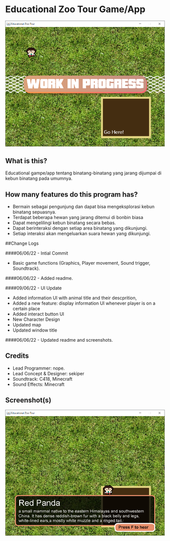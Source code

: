 # Educational Zoo Tour Game/App

![Img 1](screenshots/img1.png)
## What is this?
Educational gampe/app tentang binatang-binatang yang jarang
dijumpai di kebun binatang pada umumnya.

## How many features do this program has?
- Bermain sebagai pengunjung dan dapat bisa
  mengeksplorasi kebun binatang sepuasnya.
- Terdapat beberapa hewan yang jarang ditemui di bonbin biasa
- Dapat mengelilingi kebun binatang secara bebas.
- Dapat berinteraksi dengan setiap area binatang yang dikunjungi.
- Setiap interaksi akan mengeluarkan suara hewan yang dikunjungi.

##Change Logs

####06/06/22 - Intial Commit
- Basic game functions (Graphics, Player movement, Sound trigger, Soundtrack).

####06/06/22 - Added readme.

####09/06/22 - UI Update
- Added information UI with animal title and their descprition, 
- Added a new feature: display information UI whenever player is on a certain place
- Added interact button UI
- New Character Design
- Updated map
- Updated window title

####06/06/22 - Updated readme and screenshots.

## Credits
- Lead Programmer: nope.
- Lead Concept & Designer: sekiper
- Soundtrack: C418, Minecraft
- Sound Effects: Minecraft

## Screenshot(s)
![Img 2](screenshots/img2.png)
